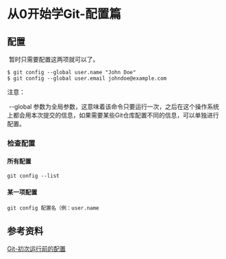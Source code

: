 # 从0开始学Git-配置篇

## 配置

​	暂时只需要配置这两项就可以了。

```git
$ git config --global user.name "John Doe"
$ git config --global user.email johndoe@example.com
```

注意：

​	--global 参数为全局参数，这意味着该命令只要运行一次，之后在这个操作系统上都会用本次提交的信息，如果需要某些Git仓库配置不同的信息，可以单独进行配置。

### 检查配置

#### 所有配置

```console
git config --list
```

#### 某一项配置

```console
git config 配置名（例：user.name
```

## 参考资料

[Git-初次运行前的配置](https://git-scm.com/book/zh/v2/%E8%B5%B7%E6%AD%A5-%E5%88%9D%E6%AC%A1%E8%BF%90%E8%A1%8C-Git-%E5%89%8D%E7%9A%84%E9%85%8D%E7%BD%AE)